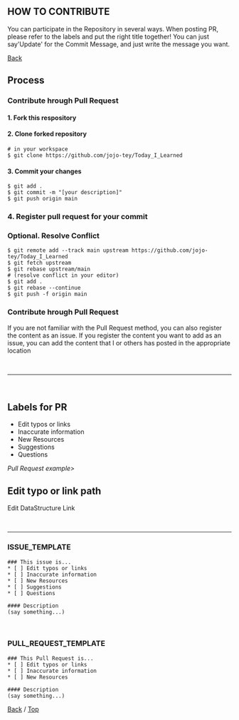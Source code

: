 ## HOW TO CONTRIBUTE

You can participate in the Repository in several ways.
When posting PR, please refer to the labels and put the right title together!
You can just say'Update' for the Commit Message, and just write the message you want.

[Back](https://github.com/jojo-tey/Today_I_Learned)

## Process

### Contribute hrough Pull Request

#### 1. Fork this respository

#### 2. Clone forked repository

```
# in your workspace
$ git clone https://github.com/jojo-tey/Today_I_Learned

```

#### 3. Commit your changes

```
$ git add .
$ git commit -m "[your description]"
$ git push origin main
```

### 4. Register pull request for your commit

### Optional. Resolve Conflict

```
$ git remote add --track main upstream https://github.com/jojo-tey/Today_I_Learned
$ git fetch upstream
$ git rebase upstream/main
# (resolve conflict in your editor)
$ git add .
$ git rebase --continue
$ git push -f origin main
```

### Contribute hrough Pull Request

If you are not familiar with the Pull Request method, you can also register the content as an issue. If you register the content you want to add as an issue, you can add the content that I or others has posted in the appropriate location

</br>

---

</br>

## Labels for PR

- Edit typos or links
- Inaccurate information
- New Resources
- Suggestions
- Questions

_Pull Request example>_

## Edit typo or link path

Edit DataStructure Link

</br>

---

### ISSUE_TEMPLATE

```
### This issue is...
* [ ] Edit typos or links
* [ ] Inaccurate information
* [ ] New Resources
* [ ] Suggestions
* [ ] Questions

#### Description
(say something...)
```

</br>

### PULL_REQUEST_TEMPLATE

```
### This Pull Request is...
* [ ] Edit typos or links
* [ ] Inaccurate information
* [ ] New Resources

#### Description
(say something...)
```

[Back](https://github.com/jojo-tey/Today_I_Learned) / [Top](#HOW-TO-CONTRIBUTE)
